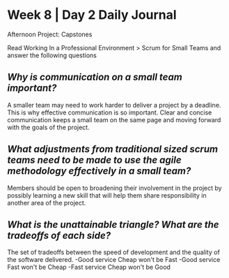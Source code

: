 # Week 8 | Day 2 Daily Journal

Afternoon Project: Capstones

Read Working In a Professional Environment > Scrum for Small Teams and answer the following questions

## *Why is communication on a small team important?*
A smaller team may need to work harder to deliver a project by a deadline. This is why effective communication is so important. Clear and concise communication keeps a small team on the same page and moving forward with the goals of the project.

## *What adjustments from traditional sized scrum teams need to be made to use the agile methodology effectively in a small team?*
Members should be open to broadening their involvement in the project by possibly learning a new skill that will help them share responsibility in another area of the project.

## *What is the unattainable triangle? What are the tradeoffs of each side?*
The set of tradeoffs between the speed of development and the quality of the software delivered.
-Good service Cheap won't be Fast
-Good service Fast won't be Cheap
-Fast service Cheap won't be Good





